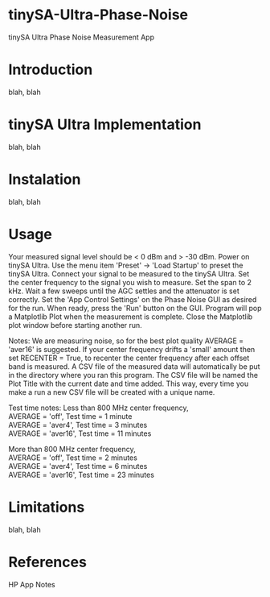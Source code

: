 # tinySA-Ultra-Phase-Noise
tinySA Ultra Phase Noise Measurement App
# Introduction
blah, blah
# tinySA Ultra Implementation
blah, blah
# Instalation
blah, blah 
# Usage
   Your measured signal level should be < 0 dBm and > -30 dBm. 
   Power on tinySA Ultra. 
   Use the menu item 'Preset' -> 'Load Startup' to preset the tinySA Ultra. 
   Connect your signal to be measured to the tinySA Ultra. 
   Set the center frequency to the signal you wish to measure. 
   Set the span to 2 kHz. 
   Wait a few sweeps until the AGC settles and the attenuator is set correctly. 
   Set the 'App Control Settings' on the Phase Noise GUI as desired for the run. 
   When ready, press the 'Run' button on the GUI. 
   Program will pop a Matplotlib Plot when the measurement is complete. 
   Close the Matplotlib plot window before starting another run. 
  
 Notes:
   We are measuring noise, so for the best plot quality AVERAGE = 'aver16' is suggested. 
   If your center frequency drifts a 'small' amount then set RECENTER = True, 
   to recenter the center frequency after each offset band is measured. 
   A CSV file of the measured data will automatically be put in the directory where you ran 
   this program. The CSV file will be named the Plot Title with the current date and time added. 
   This way, every time you make a run a new CSV file will be created with a unique name. 
  
 Test time notes: 
   Less than 800 MHz center frequency,  
    AVERAGE = 'off', Test time = 1 minute  
    AVERAGE = 'aver4', Test time = 3 minutes  
    AVERAGE = 'aver16', Test time = 11 minutes  
    
   More than 800 MHz center frequency,  
    AVERAGE = 'off', Test time = 2 minutes  
    AVERAGE = 'aver4', Test time = 6 minutes  
    AVERAGE = 'aver16', Test time = 23 minutes  
# Limitations 
blah, blah
# References
HP App Notes
